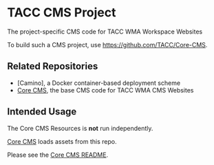 # TACC CMS Project

The project-specific CMS code for TACC WMA Workspace Websites

To build such a CMS project, use https://github.com/TACC/Core-CMS.

## Related Repositories

- [Camino], a Docker container-based deployment scheme
- [Core CMS], the base CMS code for TACC WMA CMS Websites


## Intended Usage

The Core CMS Resources is __not__ run independently.

[Core CMS] loads assets from this repo.

Please see the [Core CMS README].


<!-- Link Aliases -->

[Core CMS]: https://github.com/TACC/Core-CMS
[Core Styles]: https://github.com/TACC/Core-Styles
[Core CMS README]: https://github.com/TACC/Core-CMS/blob/main/README.md
